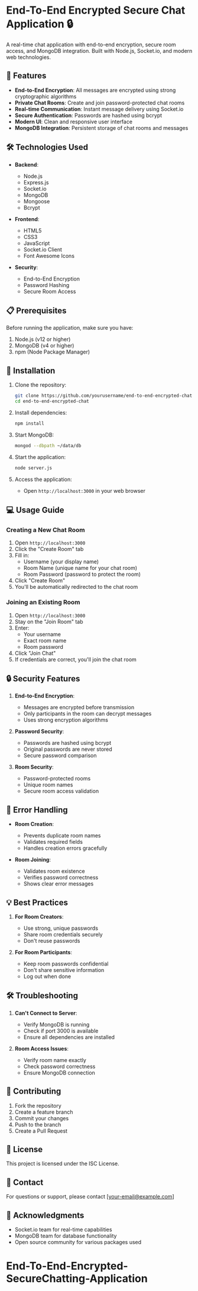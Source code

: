 # End-To-End Encrypted Secure Chat Application 🔒

A real-time chat application with end-to-end encryption, secure room access, and MongoDB integration. Built with Node.js, Socket.io, and modern web technologies.

## 🌟 Features

- **End-to-End Encryption**: All messages are encrypted using strong cryptographic algorithms
- **Private Chat Rooms**: Create and join password-protected chat rooms
- **Real-time Communication**: Instant message delivery using Socket.io
- **Secure Authentication**: Passwords are hashed using bcrypt
- **Modern UI**: Clean and responsive user interface
- **MongoDB Integration**: Persistent storage of chat rooms and messages

## 🛠️ Technologies Used

- **Backend**:
  - Node.js
  - Express.js
  - Socket.io
  - MongoDB
  - Mongoose
  - Bcrypt

- **Frontend**:
  - HTML5
  - CSS3
  - JavaScript
  - Socket.io Client
  - Font Awesome Icons

- **Security**:
  - End-to-End Encryption
  - Password Hashing
  - Secure Room Access

## 📋 Prerequisites

Before running the application, make sure you have:

1. Node.js (v12 or higher)
2. MongoDB (v4 or higher)
3. npm (Node Package Manager)

## 🚀 Installation

1. Clone the repository:
   ```bash
   git clone https://github.com/yourusername/end-to-end-encrypted-chat.git
   cd end-to-end-encrypted-chat
   ```

2. Install dependencies:
   ```bash
   npm install
   ```

3. Start MongoDB:
   ```bash
   mongod --dbpath ~/data/db
   ```

4. Start the application:
   ```bash
   node server.js
   ```

5. Access the application:
   - Open `http://localhost:3000` in your web browser

## 💻 Usage Guide

### Creating a New Chat Room

1. Open `http://localhost:3000`
2. Click the "Create Room" tab
3. Fill in:
   - Username (your display name)
   - Room Name (unique name for your chat room)
   - Room Password (password to protect the room)
4. Click "Create Room"
5. You'll be automatically redirected to the chat room

### Joining an Existing Room

1. Open `http://localhost:3000`
2. Stay on the "Join Room" tab
3. Enter:
   - Your username
   - Exact room name
   - Room password
4. Click "Join Chat"
5. If credentials are correct, you'll join the chat room

## 🔒 Security Features

1. **End-to-End Encryption**:
   - Messages are encrypted before transmission
   - Only participants in the room can decrypt messages
   - Uses strong encryption algorithms

2. **Password Security**:
   - Passwords are hashed using bcrypt
   - Original passwords are never stored
   - Secure password comparison

3. **Room Security**:
   - Password-protected rooms
   - Unique room names
   - Secure room access validation

## 🚦 Error Handling

- **Room Creation**:
  - Prevents duplicate room names
  - Validates required fields
  - Handles creation errors gracefully

- **Room Joining**:
  - Validates room existence
  - Verifies password correctness
  - Shows clear error messages

## 💡 Best Practices

1. **For Room Creators**:
   - Use strong, unique passwords
   - Share room credentials securely
   - Don't reuse passwords

2. **For Room Participants**:
   - Keep room passwords confidential
   - Don't share sensitive information
   - Log out when done

## 🛠️ Troubleshooting

1. **Can't Connect to Server**:
   - Verify MongoDB is running
   - Check if port 3000 is available
   - Ensure all dependencies are installed

2. **Room Access Issues**:
   - Verify room name exactly
   - Check password correctness
   - Ensure MongoDB connection

## 🤝 Contributing

1. Fork the repository
2. Create a feature branch
3. Commit your changes
4. Push to the branch
5. Create a Pull Request

## 📝 License

This project is licensed under the ISC License.

## 👥 Contact

For questions or support, please contact [your-email@example.com]

## 🙏 Acknowledgments

- Socket.io team for real-time capabilities
- MongoDB team for database functionality
- Open source community for various packages used
# End-To-End-Encrypted-SecureChatting-Application

